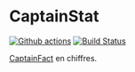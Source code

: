 # CaptainStat

[![Github actions](https://github.com/sanpii/captainstat/workflows/.github/workflows/ci.yml/badge.svg)](https://github.com/sanpii/captainstat/actions?query=workflow%3A.github%2Fworkflows%2Fci.yml)
[![Build Status](https://gitlab.com/sanpi/captainstat/badges/main/pipeline.svg)](https://gitlab.com/sanpi/captainstat/commits/main)

[CaptainFact](https://captainfact.io/) en chiffres.
